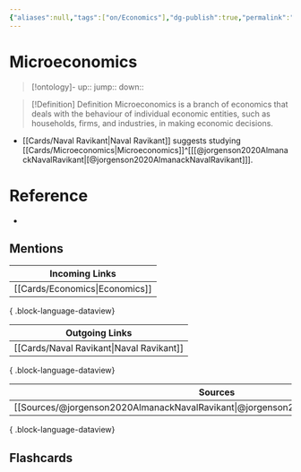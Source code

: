 ```yaml
---
{"aliases":null,"tags":["on/Economics"],"dg-publish":true,"permalink":"/cards/microeconomics/","dgPassFrontmatter":true}
---
```


# Microeconomics

> [!ontology]-
> up:: 
> jump:: 
> down:: 

> [!Definition] Definition
> Microeconomics is a branch of economics that deals with the behaviour of individual economic entities, such as households, firms, and industries, in making economic decisions.

- [[Cards/Naval Ravikant\|Naval Ravikant]] suggests studying [[Cards/Microeconomics\|Microeconomics]]^[[[@jorgenson2020AlmanackNavalRavikant\|[@jorgenson2020AlmanackNavalRavikant]]].

# Reference
- 

## Mentions

| Incoming Links                    |
| --------------------------------- |
| [[Cards/Economics\|Economics]] |

{ .block-language-dataview}

| Outgoing Links                              |
| ------------------------------------------- |
| [[Cards/Naval Ravikant\|Naval Ravikant]] |

{ .block-language-dataview}

| Sources                                                                                 |
| --------------------------------------------------------------------------------------- |
| [[Sources/@jorgenson2020AlmanackNavalRavikant\|@jorgenson2020AlmanackNavalRavikant]] |

{ .block-language-dataview}

## Flashcards 
